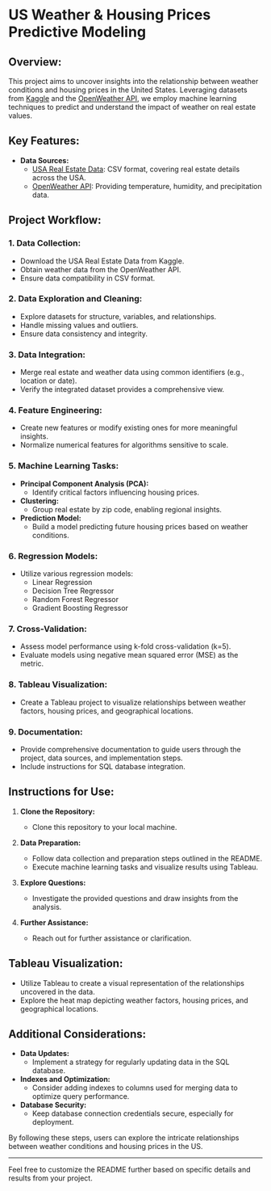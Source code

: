 # US Weather & Housing Prices Predictive Modeling

## Overview:

This project aims to uncover insights into the relationship between weather conditions and housing prices in the United States. Leveraging datasets from [Kaggle](https://www.kaggle.com/datasets/ahmedshahriarsakib/usa-real-estate-dataset/data) and the [OpenWeather API](https://openweathermap.org/api), we employ machine learning techniques to predict and understand the impact of weather on real estate values.

## Key Features:

- **Data Sources:**
  - [USA Real Estate Data](https://www.kaggle.com/datasets/ahmedshahriarsakib/usa-real-estate-dataset/data): CSV format, covering real estate details across the USA.
  - [OpenWeather API](https://openweathermap.org/api): Providing temperature, humidity, and precipitation data.

## Project Workflow:

### 1. Data Collection:

- Download the USA Real Estate Data from Kaggle.
- Obtain weather data from the OpenWeather API.
- Ensure data compatibility in CSV format.

### 2. Data Exploration and Cleaning:

- Explore datasets for structure, variables, and relationships.
- Handle missing values and outliers.
- Ensure data consistency and integrity.

### 3. Data Integration:

- Merge real estate and weather data using common identifiers (e.g., location or date).
- Verify the integrated dataset provides a comprehensive view.

### 4. Feature Engineering:

- Create new features or modify existing ones for more meaningful insights.
- Normalize numerical features for algorithms sensitive to scale.

### 5. Machine Learning Tasks:

- **Principal Component Analysis (PCA):**
  - Identify critical factors influencing housing prices.
- **Clustering:**
  - Group real estate by zip code, enabling regional insights.
- **Prediction Model:**
  - Build a model predicting future housing prices based on weather conditions.

### 6. Regression Models:

- Utilize various regression models:
  - Linear Regression
  - Decision Tree Regressor
  - Random Forest Regressor
  - Gradient Boosting Regressor

### 7. Cross-Validation:

- Assess model performance using k-fold cross-validation (k=5).
- Evaluate models using negative mean squared error (MSE) as the metric.

### 8. Tableau Visualization:

- Create a Tableau project to visualize relationships between weather factors, housing prices, and geographical locations.

### 9. Documentation:

- Provide comprehensive documentation to guide users through the project, data sources, and implementation steps.
- Include instructions for SQL database integration.

## Instructions for Use:

1. **Clone the Repository:**
   - Clone this repository to your local machine.

2. **Data Preparation:**
   - Follow data collection and preparation steps outlined in the README.
   - Execute machine learning tasks and visualize results using Tableau.

3. **Explore Questions:**
   - Investigate the provided questions and draw insights from the analysis.

4. **Further Assistance:**
   - Reach out for further assistance or clarification.

## Tableau Visualization:

- Utilize Tableau to create a visual representation of the relationships uncovered in the data.
- Explore the heat map depicting weather factors, housing prices, and geographical locations.

## Additional Considerations:

- **Data Updates:**
  - Implement a strategy for regularly updating data in the SQL database.
- **Indexes and Optimization:**
  - Consider adding indexes to columns used for merging data to optimize query performance.
- **Database Security:**
  - Keep database connection credentials secure, especially for deployment.

By following these steps, users can explore the intricate relationships between weather conditions and housing prices in the US.

---

Feel free to customize the README further based on specific details and results from your project.
